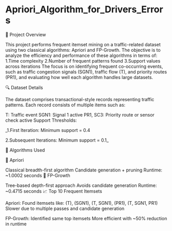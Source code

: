 # Apriori_Algorithm_for_Drivers_Errors
🧾 Project Overview

This project performs frequent itemset mining on a traffic-related dataset using two classical algorithms: Apriori and FP-Growth. The objective is to analyze the efficiency and performance of these algorithms in terms of: 1.Time complexity 2.Number of frequent patterns found 3.Support values across iterations The focus is on identifying frequent co-occurring events, such as traffic congestion signals (SGN1), traffic flow (T), and priority routes (PR1), and evaluating how well each algorithm handles large datasets.

🔍 Dataset Details

The dataset comprises transactional-style records representing traffic patterns. Each record consists of multiple items such as:

T: Traffic event
SGN1: Signal 1 active
PR1, SC3: Priority route or sensor check active
Support Thresholds:

_1.First Iteration: Minimum support = 0.4

2.Subsequent Iterations: Minimum support = 0.1_

🧠 Algorithms Used

🔶 Apriori

Classical breadth-first algorithm
Candidate generation + pruning
Runtime: ~1.0002 seconds
🔷 FP-Growth

Tree-based depth-first approach
Avoids candidate generation
Runtime: ~0.4715 seconds
📈 Top 10 Frequent Itemsets

Apriori: Found itemsets like: (T), (SGN1), (T, SGN1), (PR1), (T, SGN1, PR1) Slower due to multiple passes and candidate generation

FP-Growth: Identified same top itemsets More efficient with ~50% reduction in runtime
